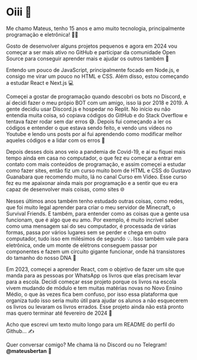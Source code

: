 # Oiii 👋
Me chamo Mateus, tenho 15 anos e amo muito tecnologia, principalmente programação e eletrônica! 🧑‍💻

Gosto de desenvolver alguns projetos pequenos e agora em 2024 vou começar a ser mais ativo no GitHub e participar da comunidade Open Source para conseguir aprender mais e ajudar os outros também 💖

Entendo um pouco de JavaScript, principalmente focado em Node.js, e consigo me virar um pouco no HTML e CSS. Além disso, estou começando a estudar React e Next.js 💻

Começei a gostar de programação quando descobri os bots no Discord, e aí decidi fazer o meu própio BOT com um amigo, isso lá por 2018 e 2019. A gente decidiu usar Discord.js e hospedar no Replit. No início eu não entendia muita coisa, só copiava códigos do GitHub e do Stack Overflow e tentava fazer rodar sem dar erros 😅. Depois fui começando a ler os códigos e entender o que estava sendo feito, e vendo uns vídeos no Youtube e lendo uns posts por aí fui aprendendo como modificar melhor aqueles códigos e a lidar com os erros 🤖

Depois desses dois anos veio a pandemia de Covid-19, e aí eu fiquei mais tempo ainda em casa no computador, o que fez eu começar a entrar em contato com mais conteúdos de programação, e assim começei a estudar como fazer sites, então fiz um curso muito bom de HTML e CSS do Gustavo Guanabara que recomendo muito, lá no canal Curso em Vídeo. Esse curso fez eu me apaixonar ainda mais por programação e a sentir que eu era capaz de desenvolver mais coisas, como sites 🌐

Nesses últimos anos também tenho estudado outras coisas, como redes, que foi muito legal aprender para criar o meu servidor de Minecraft, o Survival Friends. E também, para entender como as coisas que a gente usa funcionam, que é algo que eu amo. Por exemplo, é muito incrível saber como uma mensagem sai do seu computador, é processada de várias formas, passa por vários lugares sem se perder e chega em outro computador, tudo isso em milésimos de segundo 💡. Isso também vale para eletrônica, onde um monte de elétrons conseguem passar por componentes e fazem um circuito gigante funcionar, onde há transistores do tamanho do nosso DNA 🧬

Em 2023, começei a aprender React, com o objetivo de fazer um site que manda para as pessoas por WhatsApp os livros que elas precisam levar para a escola. Decidi começar esse projeto porque os livros na escola vivem mudando de módulo e tem muitas matérias novas no Novo Ensino Médio, o que às vezes fica bem confuso, por isso essa plataforma que organiza tudo isso seria muito útil para ajudar os alunos a não esquecerem os livros ou levaram os livros errados. Esse projeto ainda não está pronto mas quero terminar até fevereiro de 2024 🎒

Acho que escrevi um texto muito longo para um README do perfil do Github... ✍️

Quer conversar comigo? Me chama lá no Discord ou no Telegram! **@mateusbertan** 💬
